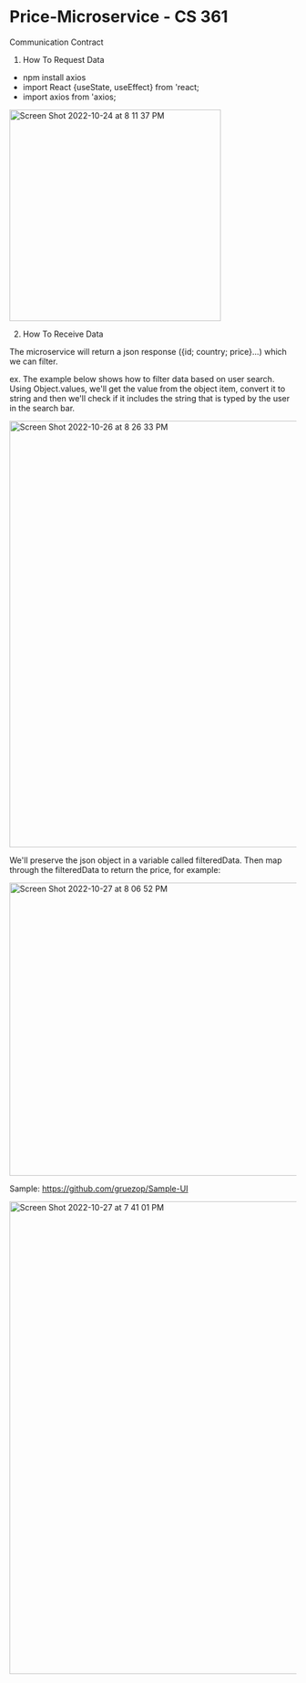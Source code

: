 # Price-Microservice - CS 361 

Communication Contract 

1. How To Request Data
 
 * npm install axios
 * import React {useState, useEffect} from 'react;
 * import axios from 'axios;

<img width="371" alt="Screen Shot 2022-10-24 at 8 11 37 PM" src="https://user-images.githubusercontent.com/91290756/197673494-1b90d18d-b063-422c-a264-bcd25e8afd0e.png">


2. How To Receive Data

  The microservice will return a json response ({id; country; price}...) which we can filter.

  ex. The example below shows how to filter data based on user search. Using Object.values, we'll get the value from the object item, convert it to string and then we'll check if it includes the string that is typed by the user in the search bar. 

<img width="748" alt="Screen Shot 2022-10-26 at 8 26 33 PM" src="https://user-images.githubusercontent.com/91290756/198184153-98848ff0-1e0c-471f-8e11-c585d8b5241b.png">

  We'll preserve the json object in a variable called filteredData. Then map through the filteredData to return the price, for example: 

<img width="514" alt="Screen Shot 2022-10-27 at 8 06 52 PM" src="https://user-images.githubusercontent.com/91290756/198489691-9d4c042b-08a0-44a1-b543-106fd48ac68e.png">

  Sample: https://github.com/gruezop/Sample-UI

<img width="829" alt="Screen Shot 2022-10-27 at 7 41 01 PM" src="https://user-images.githubusercontent.com/91290756/198475415-d4df370e-7e6f-4ecd-b4bd-af517ac85ac9.png">


